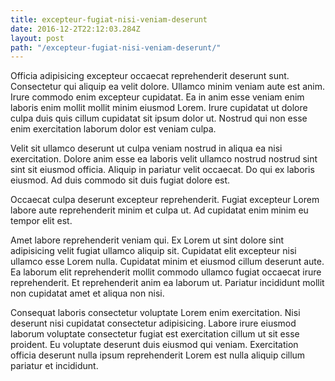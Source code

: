 ```yaml
---
title: excepteur-fugiat-nisi-veniam-deserunt
date: 2016-12-2T22:12:03.284Z
layout: post
path: "/excepteur-fugiat-nisi-veniam-deserunt/"
---
```


Officia adipisicing excepteur occaecat reprehenderit deserunt sunt. Consectetur qui aliquip ea velit dolore. Ullamco minim veniam aute est anim. Irure commodo enim excepteur cupidatat. Ea in anim esse veniam enim laboris enim mollit mollit minim eiusmod Lorem. Irure cupidatat ut dolore culpa duis quis cillum cupidatat sit ipsum dolor ut. Nostrud qui non esse enim exercitation laborum dolor est veniam culpa.

Velit sit ullamco deserunt ut culpa veniam nostrud in aliqua ea nisi exercitation. Dolore anim esse ea laboris velit ullamco nostrud nostrud sint sint sit eiusmod officia. Aliquip in pariatur velit occaecat. Do qui ex laboris eiusmod. Ad duis commodo sit duis fugiat dolore est.

Occaecat culpa deserunt excepteur reprehenderit. Fugiat excepteur Lorem labore aute reprehenderit minim et culpa ut. Ad cupidatat enim minim eu tempor elit est.

Amet labore reprehenderit veniam qui. Ex Lorem ut sint dolore sint adipisicing velit fugiat ullamco aliquip sit. Cupidatat elit excepteur nisi ullamco esse Lorem nulla. Cupidatat minim et eiusmod cillum deserunt aute. Ea laborum elit reprehenderit mollit commodo ullamco fugiat occaecat irure reprehenderit. Et reprehenderit anim ea laborum ut. Pariatur incididunt mollit non cupidatat amet et aliqua non nisi.

Consequat laboris consectetur voluptate Lorem enim exercitation. Nisi deserunt nisi cupidatat consectetur adipisicing. Labore irure eiusmod laborum voluptate consectetur fugiat est exercitation cillum ut sit esse proident. Eu voluptate deserunt duis eiusmod qui veniam. Exercitation officia deserunt nulla ipsum reprehenderit Lorem est nulla aliquip cillum pariatur et incididunt.